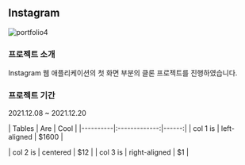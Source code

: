 ## Instagram
![portfolio4](https://user-images.githubusercontent.com/87814462/158052436-abd2e112-c308-4bc0-b369-b882128bddc9.png)

### 프로젝트 소개
<p>Instagram 웹 애플리케이션의 첫 화면 부분의 클론 프로젝트를 진행하였습니다.</p>

### 프로젝트 기간
<p>2021.12.08 ~ 2021.12.20</p>
| Tables   |      Are      |  Cool |
|----------|:-------------:|------:|
| col 1 is |  left-aligned | $1600 |

| col 2 is |    centered   |   $12 |
| col 3 is | right-aligned |    $1 |
